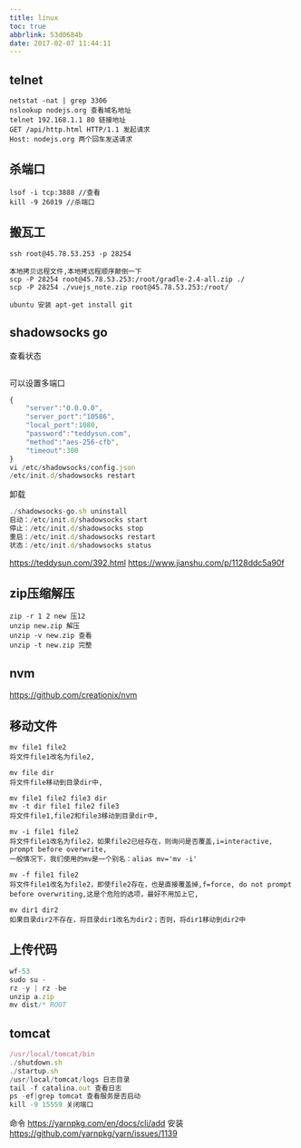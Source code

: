 ```yaml
---
title: linux
toc: true
abbrlink: 53d0684b
date: 2017-02-07 11:44:11
---
```


## telnet
```
netstat -nat | grep 3306
nslookup nodejs.org 查看域名地址
telnet 192.168.1.1 80 链接地址
GET /api/http.html HTTP/1.1 发起请求 
Host: nodejs.org 两个回车发送请求 
```

## 杀端口
```
lsof -i tcp:3888 //查看
kill -9 26019 //杀端口
```

## 搬瓦工
```
ssh root@45.78.53.253 -p 28254

本地拷贝远程文件,本地拷远程顺序颠倒一下
scp -P 28254 root@45.78.53.253:/root/gradle-2.4-all.zip ./
scp -P 28254 ./vuejs_note.zip root@45.78.53.253:/root/

ubuntu 安装 apt-get install git
```

## shadowsocks go
查看状态

```js

```

可以设置多端口
```js
{
    "server":"0.0.0.0",
    "server_port":"10586",
    "local_port":1080,
    "password":"teddysun.com",
    "method":"aes-256-cfb",
    "timeout":300
}
vi /etc/shadowsocks/config.json
/etc/init.d/shadowsocks restart
```

卸载
```js
./shadowsocks-go.sh uninstall
启动：/etc/init.d/shadowsocks start
停止：/etc/init.d/shadowsocks stop
重启：/etc/init.d/shadowsocks restart
状态：/etc/init.d/shadowsocks status
```

https://teddysun.com/392.html
https://www.jianshu.com/p/1128ddc5a90f

## zip压缩解压
```
zip -r 1 2 new 压12
unzip new.zip 解压
unzip -v new.zip 查看
unzip -t new.zip 完整
```

## nvm
https://github.com/creationix/nvm

## 移动文件
```
mv file1 file2
将文件file1改名为file2,

mv file dir
将文件file移动到目录dir中,

mv file1 file2 file3 dir
mv -t dir file1 file2 file3
将文件file1,file2和file3移动到目录dir中,

mv -i file1 file2
将文件file1改名为file2，如果file2已经存在，则询问是否覆盖,i=interactive, prompt before overwrite,
一般情况下，我们使用的mv是一个别名：alias mv='mv -i'

mv -f file1 file2
将文件file1改名为file2，即使file2存在，也是直接覆盖掉,f=force, do not prompt before overwriting,这是个危险的选项，最好不用加上它,

mv dir1 dir2
如果目录dir2不存在，将目录dir1改名为dir2；否则，将dir1移动到dir2中
```

## 上传代码
```js
wf-53
sudo su -
rz -y | rz -be
unzip a.zip
mv dist/* ROOT
```

## tomcat
```js
/usr/local/tomcat/bin
./shutdown.sh
./startup.sh
/usr/local/tomcat/logs 日志目录
tail -f catalina.out 查看日志
ps -ef|grep tomcat 查看服务是否启动
kill -9 15559 关闭端口
```

命令
https://yarnpkg.com/en/docs/cli/add
安装
https://github.com/yarnpkg/yarn/issues/1139
